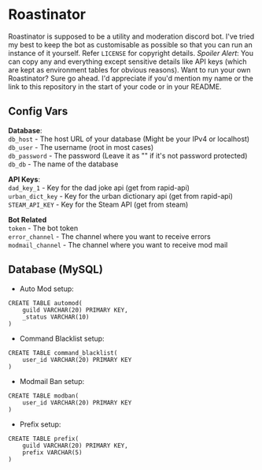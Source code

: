 # Roastinator

Roastinator is supposed to be a utility and moderation discord bot. I've tried my best to keep the bot as customisable as possible so that you can run an instance of it yourself. Refer `LICENSE` for copyright details. *Spoiler Alert*: You can copy any and everything except sensitive details like API keys (which are kept as environment tables for obvious reasons). Want to run your own Roastinator? Sure go ahead. I'd appreciate if you'd mention my name or the link to this repository in the start of your code or in your README.

## Config Vars

**Database**:<br>
`db_host`     - The host URL of your database (Might be your IPv4 or localhost)<br>
`db_user`    - The username (root in most cases)<br>
`db_password` - The password (Leave it as "" if it's not password protected)<br>
`db_db`       - The name of the database

**API Keys**:<br>
`dad_key_1`      - Key for the dad joke api (get from rapid-api)<br>
`urban_dict_key` - Key for the urban dictionary api (get from rapid-api)<br>
`STEAM_API_KEY`  - Key for the Steam API (get from steam)

**Bot Related**<br>
`token`           - The bot token<br>
`error_channel`   - The channel where you want to receive errors<br>
`modmail_channel` - The channel where you want to receive mod mail<br>


## Database (MySQL)
- Auto Mod setup:<br>
```
CREATE TABLE automod(
    guild VARCHAR(20) PRIMARY KEY,
    _status VARCHAR(10)
)
```

- Command Blacklist setup:<br>
```
CREATE TABLE command_blacklist(
    user_id VARCHAR(20) PRIMARY KEY
)
```

- Modmail Ban setup:<br>
```
CREATE TABLE modban(
    user_id VARCHAR(20) PRIMARY KEY
)
```

- Prefix setup:<br>
```
CREATE TABLE prefix(
    guild VARCHAR(20) PRIMARY KEY,
    prefix VARCHAR(5)
)
```
